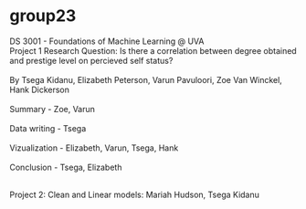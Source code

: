 # group23
DS 3001 - Foundations of Machine Learning @ UVA
<br>
Project 1 Research Question:
Is there a correlation between degree obtained and prestige level on percieved self status?
<br><br>
By Tsega Kidanu, Elizabeth Peterson, Varun Pavuloori, Zoe Van Winckel, Hank Dickerson
<br><br>
Summary - Zoe, Varun
<br><br>
Data writing - Tsega
<br><br>
Vizualization - Elizabeth, Varun, Tsega, Hank
<br><br>
Conclusion - Tsega, Elizabeth
<br><br>

Project 2:
Clean and Linear models: Mariah Hudson, Tsega Kidanu 
